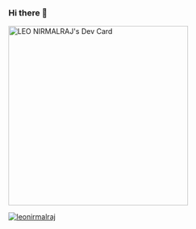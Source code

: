### Hi there 👋
<a href="https://app.daily.dev/leonirmalraj"><img src="https://github.com/leonirmalraj/leonirmalraj/blob/main/devcard.png" width="356" alt="LEO NIRMALRAJ's Dev Card"/></a>

<p align="left"> <a href="https://github.com/ryo-ma/github-profile-trophy"><img src="https://github-profile-trophy.vercel.app/?username=leonirmalraj" alt="leonirmalraj" /></a> </p>


